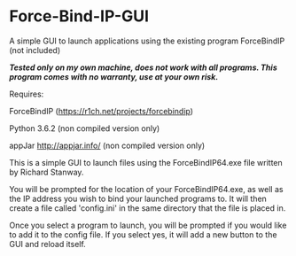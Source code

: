 # Force-Bind-IP-GUI
A simple GUI to launch applications using the existing program ForceBindIP (not included) 


***Tested only on my own machine, does not work with all programs. This program comes with no warranty, use at your own risk.***

Requires:

ForceBindIP (https://r1ch.net/projects/forcebindip)

Python 3.6.2 (non compiled version only)

appJar http://appjar.info/ (non compiled version only)


This is a simple GUI to launch files using the ForceBindIP64.exe file written by Richard Stanway.

You will be prompted for the location of your ForceBindIP64.exe, as well as the IP address you wish to bind your launched programs to. It will then create a file called 'config.ini' in the same directory that the file is placed in. 

Once you select a program to launch, you will be prompted if you would like to add it to the config file. If you select yes, it will add a new button to the GUI and reload itself. 

